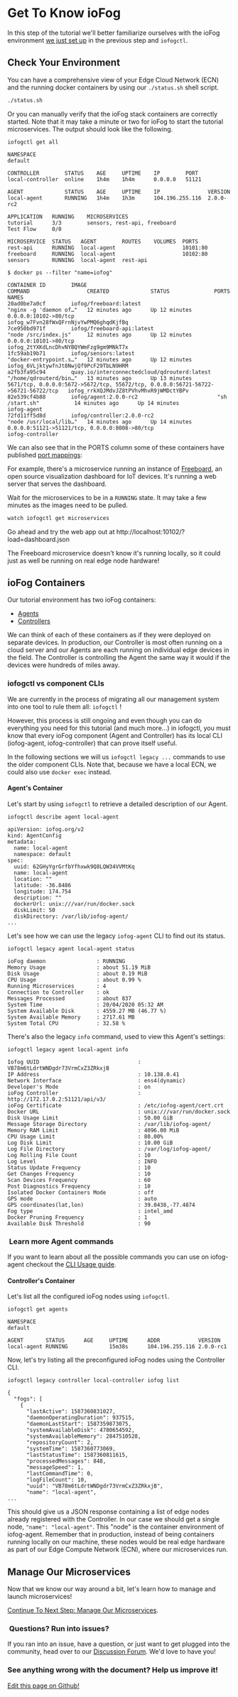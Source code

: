 # Get To Know ioFog

In this step of the tutorial we'll better familiarize ourselves with the ioFog environment [we just set up](introduction.html) in the previous step and `iofogctl`.

## Check Your Environment

You can have a comprehensive view of your Edge Cloud Network (ECN) and the running docker containers by using our `./status.sh` shell script.

```bash
./status.sh
```

Or you can manually verify that the ioFog stack containers are correctly started. Note that it may take a minute or two for ioFog to start the tutorial microservices. The output should look like the following.

```console
iofogctl get all

NAMESPACE
default

CONTROLLER	      STATUS    AGE     UPTIME    IP        PORT
local-controller  online    1h4m    1h4m      0.0.0.0   51121

AGENT             STATUS    AGE     UPTIME    IP               VERSION
local-agent       RUNNING   1h4m    1h3m      104.196.255.116  2.0.0-rc2

APPLICATION   RUNNING    MICROSERVICES
tutorial      3/3        sensors, rest-api, freeboard
Test Flow     0/0

MICROSERVICE  STATUS   AGENT        ROUTES    VOLUMES  PORTS
rest-api      RUNNING  local-agent                     10101:80
freeboard     RUNNING  local-agent                     10102:80
sensors       RUNNING  local-agent  rest-api
```

```console
$ docker ps --filter "name=iofog"

CONTAINER ID        IMAGE                                          COMMAND                  CREATED             STATUS              PORTS                                                                               NAMES
20ad0be7a0cf        iofog/freeboard:latest                         "nginx -g 'daemon of…"   12 minutes ago      Up 12 minutes       0.0.0.0:10102->80/tcp                                                               iofog_w7Fvn28fWxQFrnNjvYwPMQ6ghqdKjfBq
7ce950bd971f        iofog/freeboard-api:latest                     "node /src/index.js"     12 minutes ago      Up 12 minutes       0.0.0.0:10101->80/tcp                                                               iofog_2tYXKdLncDhvNYBQYWmFzg9gm9MNkT7x
1fc59ab19b71        iofog/sensors:latest                           "docker-entrypoint.s…"   12 minutes ago      Up 12 minutes                                                                                           iofog_6VLjktywfnJt8NwjQf9PcF29TbLN9HRM
a2fb3fa95c94        quay.io/interconnectedcloud/qdrouterd:latest   "/home/qdrouterd/bin…"   13 minutes ago      Up 13 minutes       5671/tcp, 0.0.0.0:5672->5672/tcp, 55672/tcp, 0.0.0.0:56721-56722->56721-56722/tcp   iofog_rrkXQJMdvJZ8tPVhvMhvR9jWMDctYBPv
82e539cf4b88        iofog/agent:2.0.0-rc2                         "sh /start.sh"           14 minutes ago      Up 14 minutes                                                                                           iofog-agent
72fd11ff5d8d        iofog/controller:2.0.0-rc2                    "node /usr/local/lib…"   14 minutes ago      Up 14 minutes       0.0.0.0:51121->51121/tcp, 0.0.0.0:8008->80/tcp                                      iofog-controller
```

We can also see that in the PORTS column some of these containers have published [port mappings](https://docs.docker.com/config/containers/container-networking/):

For example, there's a microservice running an instance of [Freeboard](https://github.com/Freeboard/freeboard), an open source visualization dashboard for IoT devices. It's running a web server that serves the dashboard.

Wait for the microservices to be in a `RUNNING` state. It may take a few minutes as the images need to be pulled.

```bash
watch iofogctl get microservices
```

Go ahead and try the web app out at http://localhost:10102/?load=dashboard.json

The Freeboard microservice doesn't know it's running locally, so it could just as well be running on real edge node hardware!

## ioFog Containers

Our tutorial environment has two ioFog containers:

- [Agents](../reference-agent/overview.html)
- [Controllers](../reference-controller/overview.html)

We can think of each of these containers as if they were deployed on separate devices. In production, our Controller is most often running on a cloud server and our Agents are each running on individual edge devices in the field. The Controller is controlling the Agent the same way it would if the devices were hundreds of miles away.

### iofogctl vs component CLIs

We are currently in the process of migrating all our management system into one tool to rule them all: `iofogctl` !

However, this process is still ongoing and even though you can do everything you need for this tutorial (and much more...) in iofogctl, you must know that every ioFog component (Agent and Controller) has its local CLI (iofog-agent, iofog-controller) that can prove itself useful.

In the following sections we will us `iofogctl legacy ...` commands to use the older component CLIs. Note that, because we have a local ECN, we could also use `docker exec` instead.

#### Agent's Container

Let's start by using `iofogctl` to retrieve a detailed description of our Agent.

```console
iofogctl describe agent local-agent

apiVersion: iofog.org/v2
kind: AgentConfig
metadata:
  name: local-agent
  namespace: default
spec:
  uuid: 62GHyYgrGrfbYfhxwk9Q8LQW34VVMtKq
  name: local-agent
  location: ""
  latitude: -36.8486
  longitude: 174.754
  description: ""
  dockerUrl: unix:///var/run/docker.sock
  diskLimit: 50
  diskDirectory: /var/lib/iofog-agent/
...
```

Let's see how we can use the legacy `iofog-agent` CLI to find out its status.

```console
iofogctl legacy agent local-agent status

ioFog daemon                : RUNNING
Memory Usage                : about 51.19 MiB
Disk Usage                  : about 0.19 MiB
CPU Usage                   : about 0.99 %
Running Microservices       : 4
Connection to Controller    : ok
Messages Processed          : about 837
System Time                 : 20/04/2020 05:32 AM
System Available Disk       : 4559.27 MB (46.77 %)
System Available Memory     : 2717.61 MB
System Total CPU            : 32.58 %
```

There's also the legacy `info` command, used to view this Agent's settings:

```console
iofogctl legacy agent local-agent info

Iofog UUID                               : VB78m6tLdrtWNDgdr73VrmCxZ3ZRkxjB
IP Address                               : 10.138.0.41
Network Interface                        : ens4(dynamic)
Developer's Mode                         : on
ioFog Controller                         : http://172.17.0.2:51121/api/v3/
ioFog Certificate                        : /etc/iofog-agent/cert.crt
Docker URL                               : unix:///var/run/docker.sock
Disk Usage Limit                         : 50.00 GiB
Message Storage Directory                : /var/lib/iofog-agent/
Memory RAM Limit                         : 4096.00 MiB
CPU Usage Limit                          : 80.00%
Log Disk Limit                           : 10.00 GiB
Log File Directory                       : /var/log/iofog-agent/
Log Rolling File Count                   : 10
Log Level                                : INFO
Status Update Frequency                  : 10
Get Changes Frequency                    : 10
Scan Devices Frequency                   : 60
Post Diagnostics Frequency               : 10
Isolated Docker Containers Mode          : off
GPS mode                                 : auto
GPS coordinates(lat,lon)                 : 39.0438,-77.4874
Fog type                                 : intel_amd
Docker Pruning Frequency                 : 1
Available Disk Threshold                 : 90

```

<aside class="notifications note">
  <h3><img src="/images/icos/ico-note.svg" alt=""> Learn more Agent commands</h3>
  <p>If you want to learn about all the possible commands you can use on iofog-agent checkout the <a href="../reference-agent/cli-usage.html">CLI Usage guide</a>.</p>
</aside>

#### Controller's Container

Let's list all the configured ioFog nodes using `iofogctl`.

```console
iofogctl get agents

NAMESPACE
default

AGENT		STATUS		AGE		UPTIME		ADDR		    VERSION
local-agent	RUNNING				15m38s		104.196.255.116	2.0.0-rc1

```

Now, let's try listing all the preconfigured ioFog nodes using the Controller CLI.

```console
iofogctl legacy controller local-controller iofog list

{
  "fogs": [
    {
      "lastActive": 1587360831027,
      "daemonOperatingDuration": 937515,
      "daemonLastStart": 1587359873075,
      "systemAvailableDisk": 4780654592,
      "systemAvailableMemory": 2847510528,
      "repositoryCount": 2,
      "systemTime": 1587360773069,
      "lastStatusTime": 1587360811615,
      "processedMessages": 848,
      "messageSpeed": 1,
      "lastCommandTime": 0,
      "logFileCount": 10,
      "uuid": "VB78m6tLdrtWNDgdr73VrmCxZ3ZRkxjB",
      "name": "local-agent",
...
```

This should give us a JSON response containing a list of edge nodes already registered with the Controller. In our case we should get a single node, `"name": "local-agent"`. This "node" is the container environment of iofog-agent. Remember that in production, instead of being containers running locally on our machine, these nodes would be real edge hardware as part of our Edge Compute Network (ECN), where our microservices run.

## Manage Our Microservices

Now that we know our way around a bit, let's learn how to manage and launch microservices!

[Continue To Next Step: Manage Our Microservices](manage-our-microservices.html).

<aside class="notifications note">
  <h3><img src="/images/icos/ico-note.svg" alt=""> Questions? Run into issues?</h3>
  <p>If you ran into an issue, have a question, or just want to get plugged into the community, head over to our <a href="https://discuss.iofog.org/">Discussion Forum</a>. We'd love to have you!</p>
</aside>

<aside class="notifications contribute">
  <h3><img src="/images/icos/ico-github.svg" alt="">See anything wrong with the document? Help us improve it!</h3>
  <a href="https://github.com/eclipse-iofog/iofog.org/edit/develop/content/docs/2/tutorial/get-to-know-iofog.md"
    target="_blank">
    <p>Edit this page on Github!</p>
  </a>
</aside>
